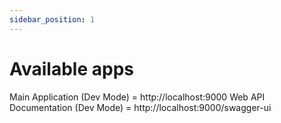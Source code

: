 ```yaml
---
sidebar_position: 1
---
```


# Available apps

Main Application (Dev Mode) = http://localhost:9000
Web API Documentation (Dev Mode) = http://localhost:9000/swagger-ui
